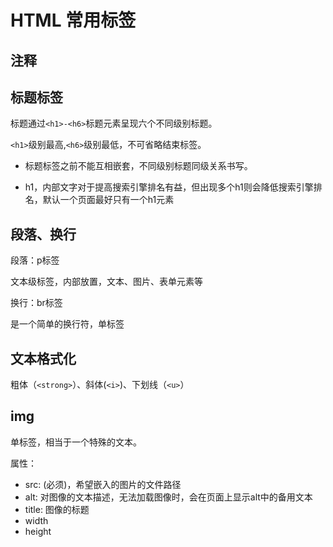 # HTML 常用标签

## 注释

<!-- 注释内容 -->

## 标题标签

标题通过`<h1>-<h6>`标题元素呈现六个不同级别标题。

`<h1>`级别最高,`<h6>`级别最低，不可省略结束标签。

- 标题标签之前不能互相嵌套，不同级别标题同级关系书写。

- h1，内部文字对于提高搜索引擎排名有益，但出现多个h1则会降低搜索引擎排名，默认一个页面最好只有一个h1元素

## 段落、换行

段落：p标签

文本级标签，内部放置，文本、图片、表单元素等

换行：br标签

是一个简单的换行符，单标签

## 文本格式化

粗体（`<strong>`）、斜体(`<i>`)、下划线（`<u>`）

## img

单标签，相当于一个特殊的文本。

属性：

- src: (必须)，希望嵌入的图片的文件路径
- alt: 对图像的文本描述，无法加载图像时，会在页面上显示alt中的备用文本
- title: 图像的标题
- width
- height
